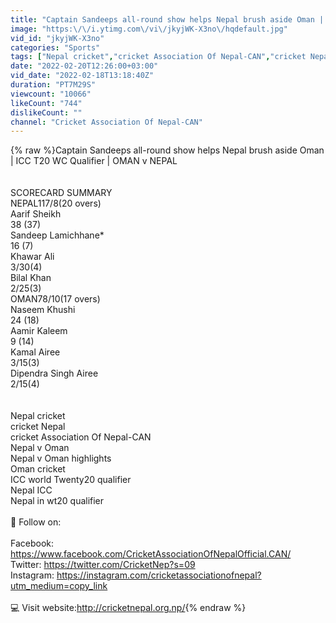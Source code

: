 ```yaml
---
title: "Captain Sandeeps all-round show helps Nepal brush aside Oman | ICC T20 WC Qualifier | OMAN v NEPAL"
image: "https:\/\/i.ytimg.com\/vi\/jkyjWK-X3no\/hqdefault.jpg"
vid_id: "jkyjWK-X3no"
categories: "Sports"
tags: ["Nepal cricket","cricket Association Of Nepal-CAN","cricket Nepal"]
date: "2022-02-20T12:26:00+03:00"
vid_date: "2022-02-18T13:18:40Z"
duration: "PT7M29S"
viewcount: "10066"
likeCount: "744"
dislikeCount: ""
channel: "Cricket Association Of Nepal-CAN"
---
```

{% raw %}Captain Sandeeps all-round show helps Nepal brush aside Oman | ICC T20 WC Qualifier | OMAN v NEPAL<br /><br /><br />SCORECARD SUMMARY<br />NEPAL117/8(20 overs)<br />Aarif Sheikh<br />38 (37)<br />Sandeep Lamichhane*<br />16 (7)<br />Khawar Ali<br />3/30(4)<br />Bilal Khan<br />2/25(3)<br />OMAN78/10(17 overs)<br />Naseem Khushi<br />24 (18)<br />Aamir Kaleem<br />9 (14)<br />Kamal Airee<br />3/15(3)<br />Dipendra Singh Airee<br />2/15(4)<br /><br /><br />Nepal cricket<br />cricket Nepal<br />cricket Association Of Nepal-CAN<br />Nepal v Oman<br />Nepal v Oman highlights<br />Oman cricket<br />ICC world Twenty20 qualifier<br />Nepal ICC <br />Nepal in wt20 qualifier<br /><br />📲 Follow on:<br /><br />Facebook: <a rel="nofollow" target="blank" href="https://www.facebook.com/CricketAssociationOfNepalOfficial.CAN/">https://www.facebook.com/CricketAssociationOfNepalOfficial.CAN/</a><br />Twitter: <a rel="nofollow" target="blank" href="https://twitter.com/CricketNep?s=09">https://twitter.com/CricketNep?s=09</a><br />Instagram: <a rel="nofollow" target="blank" href="https://instagram.com/cricketassociationofnepal?utm_medium=copy_link">https://instagram.com/cricketassociationofnepal?utm_medium=copy_link</a><br /><br />💻 Visit website:<a rel="nofollow" target="blank" href="http://cricketnepal.org.np/">http://cricketnepal.org.np/</a>{% endraw %}

